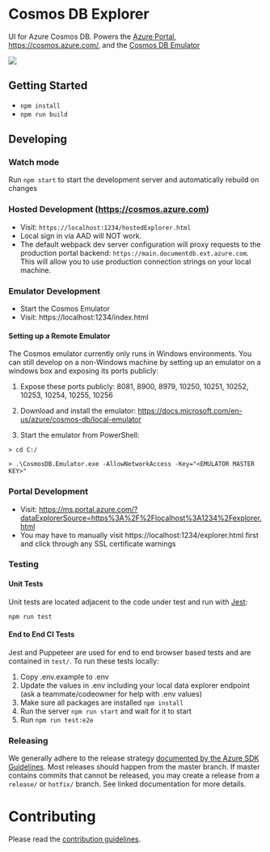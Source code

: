 # Cosmos DB Explorer

UI for Azure Cosmos DB. Powers the [Azure Portal](https://portal.azure.com/), https://cosmos.azure.com/, and the [Cosmos DB Emulator](https://docs.microsoft.com/en-us/azure/cosmos-db/local-emulator)

![](https://sdkctlstore.blob.core.windows.net/exe/dataexplorer.gif)

## Getting Started

- `npm install`
- `npm run build`

## Developing

### Watch mode

Run `npm start` to start the development server and automatically rebuild on changes

### Hosted Development (https://cosmos.azure.com)

- Visit: `https://localhost:1234/hostedExplorer.html`
- Local sign in via AAD will NOT work.
- The default webpack dev server configuration will proxy requests to the production portal backend: `https://main.documentdb.ext.azure.com`. This will allow you to use production connection strings on your local machine.

### Emulator Development

- Start the Cosmos Emulator
- Visit: https://localhost:1234/index.html

#### Setting up a Remote Emulator

The Cosmos emulator currently only runs in Windows environments. You can still develop on a non-Windows machine by setting up an emulator on a windows box and exposing its ports publicly:

1. Expose these ports publicly: 8081, 8900, 8979, 10250, 10251, 10252, 10253, 10254, 10255, 10256

2. Download and install the emulator: https://docs.microsoft.com/en-us/azure/cosmos-db/local-emulator

3. Start the emulator from PowerShell:

```
> cd C:/

> .\CosmosDB.Emulator.exe -AllowNetworkAccess -Key="<EMULATOR MASTER KEY>"
```

### Portal Development

- Visit: https://ms.portal.azure.com/?dataExplorerSource=https%3A%2F%2Flocalhost%3A1234%2Fexplorer.html
- You may have to manually visit https://localhost:1234/explorer.html first and click through any SSL certificate warnings

### Testing

#### Unit Tests

Unit tests are located adjacent to the code under test and run with [Jest](https://jestjs.io/):

`npm run test`

#### End to End CI Tests

Jest and Puppeteer are used for end to end browser based tests and are contained in `test/`. To run these tests locally:

1. Copy .env.example to .env
2. Update the values in .env including your local data explorer endpoint (ask a teammate/codeowner for help with .env values)
3. Make sure all packages are installed `npm install`
4. Run the server `npm run start` and wait for it to start
5. Run `npm run test:e2e`

### Releasing

We generally adhere to the release strategy [documented by the Azure SDK Guidelines](https://azure.github.io/azure-sdk/policies_repobranching.html#release-branches). Most releases should happen from the master branch. If master contains commits that cannot be released, you may create a release from a `release/` or `hotfix/` branch. See linked documentation for more details.

# Contributing

Please read the [contribution guidelines](./CONTRIBUTING.md).

